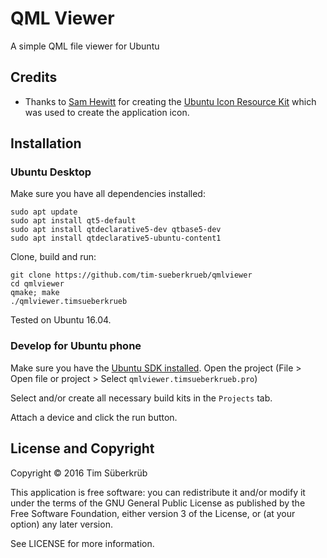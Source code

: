 # QML Viewer

A simple QML file viewer for Ubuntu

## Credits
* Thanks to [Sam Hewitt](http://samuelhewitt.com/) for creating the [Ubuntu Icon Resource Kit](https://github.com/snwh/ubuntu-icon-resource-kit) which was used to create the application icon.

## Installation

### Ubuntu Desktop
Make sure you have all dependencies installed:
```
sudo apt update
sudo apt install qt5-default
sudo apt install qtdeclarative5-dev qtbase5-dev
sudo apt install qtdeclarative5-ubuntu-content1
```
Clone, build and run:
```
git clone https://github.com/tim-sueberkrueb/qmlviewer
cd qmlviewer
qmake; make
./qmlviewer.timsueberkrueb
```
Tested on Ubuntu 16.04.

### Develop for Ubuntu phone
Make sure you have the [Ubuntu SDK installed](https://developer.ubuntu.com/en/phone/platform/sdk/installing-the-sdk/).
Open the project (File > Open file or project > Select `qmlviewer.timsueberkrueb.pro`)

Select and/or create all necessary build kits in the `Projects` tab.

Attach a device and click the run button.


## License and Copyright

Copyright © 2016 Tim Süberkrüb

This application is free software: you can redistribute it and/or modify it under the terms of the GNU General Public License as published by the Free Software Foundation, either version 3 of the License, or (at your option) any later version.

See LICENSE for more information.





